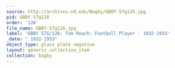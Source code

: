```yaml
---
source: http://archives.nd.edu/Bagby/GBBY-57g126.jpg
pid: GBBY-57g126
order: '126'
file_name: GBBY-57g126.jpg
label: 'GBBY 57G/126: Tom Roach: Football Player - 1932-1933'
_date: " 1932-1933"
object_type: glass plate negative
layout: generic_collection_item
collection: bagby
---
```

